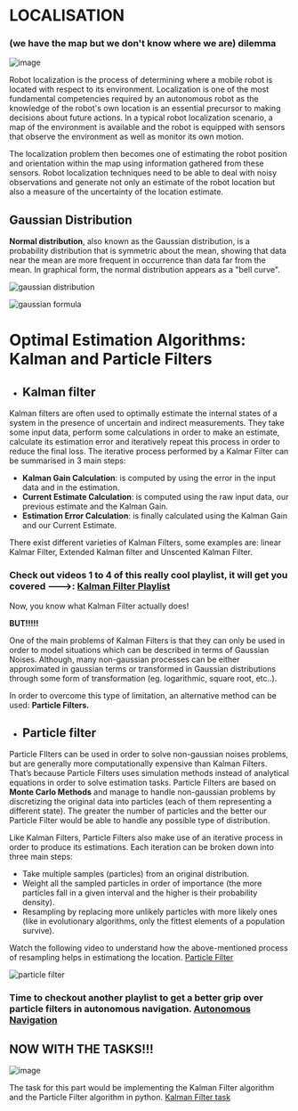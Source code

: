 # LOCALISATION
### (we have the map but we don't know where we are) dilemma
![image](https://github.com/ePSA-eJya/Robotics-Camp-2023-forked/assets/120899038/e4ecb685-a904-4b9d-9bbf-08cb64eab6c9)

Robot localization is the process of determining where a mobile robot is located with respect to its environment. Localization is one of the most fundamental competencies required by an autonomous robot as the knowledge of the robot's own location is an essential precursor to making decisions about future actions. In a typical robot localization scenario, a map of the environment is available and the robot is equipped with sensors that observe the environment as well as monitor its own motion. 

The localization problem then becomes one of estimating the robot position and orientation within the map using information gathered from these sensors. Robot localization techniques need to be able to deal with noisy observations and generate not only an estimate of the robot location but also a measure of the uncertainty of the location estimate. 

## Gaussian Distribution
**Normal distribution**, also known as the Gaussian distribution, is a probability distribution that is symmetric about the mean, showing that data near the mean are more frequent in occurrence than data far from the mean. In graphical form, the normal distribution appears as a "bell curve".

![gaussian distribution](https://github.com/ePSA-eJya/Robotics-Camp-2023-forked/assets/120899038/29adc295-c3f3-4311-8fa7-5efdd9f048ab)

![gaussian formula](https://github.com/ePSA-eJya/Robotics-Camp-2023-forked/assets/120899038/00a158fd-f5a2-4310-89e5-128fcac5f675.png )



# Optimal Estimation Algorithms: Kalman and Particle Filters

+ ## **Kalman filter**
 Kalman filters are often used to optimally estimate the internal states of a system in the presence of uncertain and indirect measurements.
They take some input data, perform some calculations in order to make an estimate, calculate its estimation error and iteratively repeat this process in order to reduce the final loss. The iterative process performed by a Kalmar Filter can be summarised in 3 main steps:
+ **Kalman Gain Calculation**: is computed by using the error in the input data and in the estimation.
+ **Current Estimate Calculation**: is computed using the raw input data, our previous estimate and the Kalman Gain.
+ **Estimation Error Calculation**: is finally calculated using the Kalman Gain and our Current Estimate.

There exist different varieties of Kalman Filters, some examples are: linear Kalmar Filter, Extended Kalman filter and Unscented Kalman Filter.

### Check out videos 1 to 4 of this really cool playlist, it will get you covered --->: [Kalman Filter Playlist](https://www.youtube.com/playlist?list=PLn8PRpmsu08pzi6EMiYnR-076Mh-q3tWr)



Now, you know what Kalman Filter actually does!

**BUT!!!!!**

One of the main problems of Kalman Filters is that they can only be used in order to model situations which can be described in terms of Gaussian Noises. Although, many non-gaussian processes can be either approximated in gaussian terms or transformed in Gaussian distributions through some form of transformation (eg. logarithmic, square root, etc..).


In order to overcome this type of limitation, an alternative method can be used: **Particle Filters.**

+ ## **Particle filter**

Particle FIlters can be used in order to solve non-gaussian noises problems, but are generally more computationally expensive than Kalman Filters. That’s because Particle Filters uses simulation methods instead of analytical equations in order to solve estimation tasks.
Particle Filters are based on **Monte Carlo Methods** and manage to handle non-gaussian problems by discretizing the original data into particles (each of them representing a different state). The greater the number of particles and the better our Particle Filter would be able to handle any possible type of distribution.

Like Kalman Filters, Particle Filters also make use of an iterative process in order to produce its estimations. Each iteration can be broken down into three main steps:
+ Take multiple samples (particles) from an original distribution.
+ Weight all the sampled particles in order of importance (the more particles fall in a given interval and the higher is their probability density).
+ Resampling by replacing more unlikely particles with more likely ones (like in evolutionary algorithms, only the fittest elements of a population survive).

Watch the following video to understand how the above-mentioned process of resampling helps in estimationg the location. [Particle Filter](https://youtu.be/aUkBa1zMKv4)


![particle filter](https://github.com/ePSA-eJya/Robotics-Camp-2023-forked/assets/120899038/7e72d386-ead8-43bc-bedb-3c62c083865c)


### Time to checkout another playlist to get a better grip over particle filters in autonomous navigation. [Autonomous Navigation](https://youtu.be/Fw8JQ5Q-ZwU)





## NOW WITH THE TASKS!!!

![image](https://github.com/ePSA-eJya/Robotics-Camp-2023-forked/assets/120899038/8cc4534a-10c5-4611-8aad-1bded1e8a1c4)

The task for this part would be implementing the Kalman Filter algorithm and the Particle Filter algorithm in python.
[Kalman Filter task](/Phase1-Week2/Localisation/kalman.pdf)
